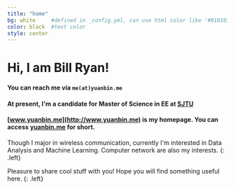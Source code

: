 ```yaml
---
title: "home"
bg: white     #defined in _config.yml, can use html color like '#010101'
color: black  #text color
style: center
---
```


# Hi, I am Bill Ryan!

#### <i class="fa fa-envelope"></i> You can reach me via `me(at)yuanbin.me`

#### <i class="fa fa-graduation-cap"></i> At present, I'm a candidate for Master of Science in EE at [SJTU](http://en.sjtu.edu.cn/)

#### <i class="fa fa-home"></i> [www.yuanbin.me](http://www.yuanbin.me) is my homepage. You can access [yuanbin.me](http://www.yuanbin.me) for short.  

Though I major in wireless communication, currently I'm interested in Data Analysis and Machine Learning. Computer network are also my interests.
{: .left}

Pleasure to share cool stuff with you! Hope you will find something useful here.
{: .left}
